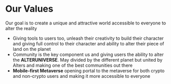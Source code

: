 # Our Values

Our goal is to create a unique and attractive world accessible to everyone to alter the reality &#x20;

* Giving tools to users too, unleash their creativity to build their character and giving full control to their character and ability to alter their piece of land on the planet
* Community is the key component us and giving users the ability to alter the **ALTERUNIVERSE**. May divided by the different planet but united by Alters and making one of the best communities out there
* **Mobile-first Metaverse** opening portal to the metaverse for both crypto and non-crypto users and making it more accessible to everyone&#x20;
